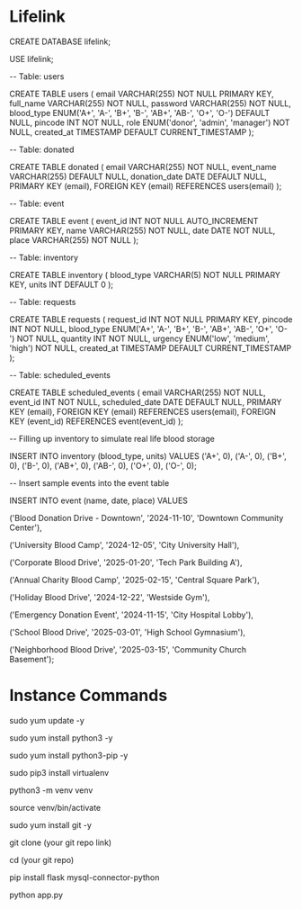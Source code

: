 # Lifelink

CREATE DATABASE lifelink;

USE lifelink;

-- Table: users

CREATE TABLE users (
    email VARCHAR(255) NOT NULL PRIMARY KEY,
    full_name VARCHAR(255) NOT NULL,
    password VARCHAR(255) NOT NULL,
    blood_type ENUM('A+', 'A-', 'B+', 'B-', 'AB+', 'AB-', 'O+', 'O-') DEFAULT NULL,
    pincode INT NOT NULL,
    role ENUM('donor', 'admin', 'manager') NOT NULL,
    created_at TIMESTAMP DEFAULT CURRENT_TIMESTAMP
);

-- Table: donated

CREATE TABLE donated (
    email VARCHAR(255) NOT NULL,
    event_name VARCHAR(255) DEFAULT NULL,
    donation_date DATE DEFAULT NULL,
    PRIMARY KEY (email),
    FOREIGN KEY (email) REFERENCES users(email)
);

-- Table: event

CREATE TABLE event (
    event_id INT NOT NULL AUTO_INCREMENT PRIMARY KEY,
    name VARCHAR(255) NOT NULL,
    date DATE NOT NULL,
    place VARCHAR(255) NOT NULL
);

-- Table: inventory

CREATE TABLE inventory (
    blood_type VARCHAR(5) NOT NULL PRIMARY KEY,
    units INT DEFAULT 0
);

-- Table: requests

CREATE TABLE requests (
    request_id INT NOT NULL PRIMARY KEY,
    pincode INT NOT NULL,
    blood_type ENUM('A+', 'A-', 'B+', 'B-', 'AB+', 'AB-', 'O+', 'O-') NOT NULL,
    quantity INT NOT NULL,
    urgency ENUM('low', 'medium', 'high') NOT NULL,
    created_at TIMESTAMP DEFAULT CURRENT_TIMESTAMP
);

-- Table: scheduled_events

CREATE TABLE scheduled_events (
    email VARCHAR(255) NOT NULL,
    event_id INT NOT NULL,
    scheduled_date DATE DEFAULT NULL,
    PRIMARY KEY (email),
    FOREIGN KEY (email) REFERENCES users(email),
    FOREIGN KEY (event_id) REFERENCES event(event_id)
);

-- Filling up inventory to simulate real life blood storage

INSERT INTO inventory (blood_type, units) VALUES
    ('A+', 0),
    ('A-', 0),
    ('B+', 0),
    ('B-', 0),
    ('AB+', 0),
    ('AB-', 0),
    ('O+', 0),
    ('O-', 0);

-- Insert sample events into the event table

INSERT INTO event (name, date, place) VALUES 

('Blood Donation Drive - Downtown', '2024-11-10', 'Downtown Community Center'),

('University Blood Camp', '2024-12-05', 'City University Hall'),

('Corporate Blood Drive', '2025-01-20', 'Tech Park Building A'),

('Annual Charity Blood Camp', '2025-02-15', 'Central Square Park'),

('Holiday Blood Drive', '2024-12-22', 'Westside Gym'),

('Emergency Donation Event', '2024-11-15', 'City Hospital Lobby'),

('School Blood Drive', '2025-03-01', 'High School Gymnasium'),

('Neighborhood Blood Drive', '2025-03-15', 'Community Church Basement');




# Instance Commands

sudo yum update -y

sudo yum install python3 -y

sudo yum install python3-pip -y

sudo pip3 install virtualenv

python3 -m venv venv

source venv/bin/activate

sudo yum install git -y

git clone (your git repo link)

cd (your git repo)

pip install flask mysql-connector-python

python app.py
